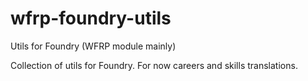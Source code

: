 # wfrp-foundry-utils
Utils for Foundry (WFRP module mainly)

Collection of utils for Foundry. For now careers and skills translations.